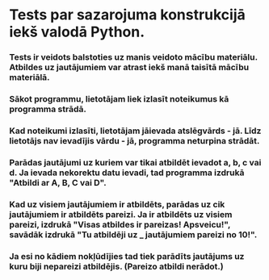 # Tests par sazarojuma konstrukcijā iekš valodā Python. 

### Tests ir veidots balstoties uz manis veidoto mācību materiālu. Atbildes uz jautājumiem var atrast iekš manā taisītā mācību materiālā. 
### Sākot programmu, lietotājam liek izlasīt noteikumus kā programma strādā. 
### Kad noteikumi izlasīti, lietotājam jāievada atslēgvārds - jā. Līdz lietotājs nav ievadījis vārdu - jā, programma neturpina strādāt. 
### Parādas jautājumi uz kuriem var tikai atbildēt ievadot a, b, c vai d. Ja ievada nekorektu datu ievadi, tad programma izdrukā "Atbildi ar A, B, C vai D".
### Kad uz visiem jautājumiem ir atbildēts, parādas uz cik jautājumiem ir atbildēts pareizi. Ja ir atbildēts uz visiem pareizi, izdrukā "Visas atbildes ir pareizas! Apsveicu!", savādāk izdrukā "Tu atbildēji uz _ jautājumiem pareizi no 10!". 
### Ja esi no kādiem nokļūdījies tad tiek parādīts jautājums uz kuru biji nepareizi atbildējis. (Pareizo atbildi nerādot.)
